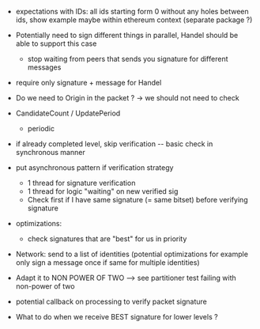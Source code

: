 + expectations with IDs: all ids starting form 0 without any holes between ids,
  show example maybe within ethereum context (separate package ?)
+ Potentially need to sign different things in parallel, Handel should be able
  to support this case
    - stop waiting from peers that sends you signature for different messages
+ require only signature + message for Handel
+ Do we need to Origin in the packet ? -> we should not need to check

+ CandidateCount / UpdatePeriod
    - periodic 

+ if already completed level, skip verification
 -- basic check in synchronous manner

+ put asynchronous pattern if verification strategy
    + 1 thread for signature verification
    + 1 thread for logic "waiting" on new verified sig
    + Check first if I have same signature (= same bitset) before verifying
  signature

+ optimizations:
    - check signatures that are "best" for us in priority

+ Network: send to  a list of identities  (potential optimizations for example
  only sign a message once if same for multiple identities)

+ Adapt it to NON POWER OF TWO --> see partitioner test failing with non-power
  of two

+ potential callback on processing to verify packet signature


+ What to do when we receive BEST signature for lower levels ?
